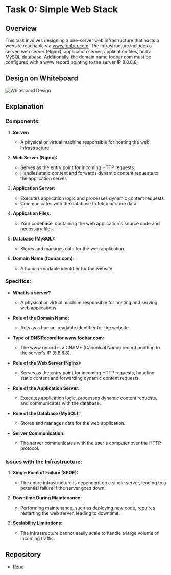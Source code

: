 # Task 0: Simple Web Stack

## Overview

This task involves designing a one-server web infrastructure that hosts a website reachable via www.foobar.com. The infrastructure includes a server, web server (Nginx), application server, application files, and a MySQL database. Additionally, the domain name foobar.com must be configured with a www record pointing to the server IP 8.8.8.8.

## Design on Whiteboard

![Whiteboard Design](<insert_image_url_here>)

## Explanation

### Components:
1. **Server:**
   - A physical or virtual machine responsible for hosting the web infrastructure.

2. **Web Server (Nginx):**
   - Serves as the entry point for incoming HTTP requests.
   - Handles static content and forwards dynamic content requests to the application server.

3. **Application Server:**
   - Executes application logic and processes dynamic content requests.
   - Communicates with the database to fetch or store data.

4. **Application Files:**
   - Your codebase, containing the web application's source code and necessary files.

5. **Database (MySQL):**
   - Stores and manages data for the web application.

6. **Domain Name (foobar.com):**
   - A human-readable identifier for the website.

### Specifics:
- **What is a server?**
  - A physical or virtual machine responsible for hosting and serving web applications.

- **Role of the Domain Name:**
  - Acts as a human-readable identifier for the website.

- **Type of DNS Record for www.foobar.com:**
  - The www record is a CNAME (Canonical Name) record pointing to the server's IP (8.8.8.8).

- **Role of the Web Server (Nginx):**
  - Serves as the entry point for incoming HTTP requests, handling static content and forwarding dynamic content requests.

- **Role of the Application Server:**
  - Executes application logic, processes dynamic content requests, and communicates with the database.

- **Role of the Database (MySQL):**
  - Stores and manages data for the web application.

- **Server Communication:**
  - The server communicates with the user's computer over the HTTP protocol.

### Issues with the Infrastructure:
1. **Single Point of Failure (SPOF):**
   - The entire infrastructure is dependent on a single server, leading to a potential failure if the server goes down.

2. **Downtime During Maintenance:**
   - Performing maintenance, such as deploying new code, requires restarting the web server, leading to downtime.

3. **Scalability Limitations:**
   - The infrastructure cannot easily scale to handle a large volume of incoming traffic.

## Repository

- [Repo](<https://github.com/Ivyratermgwangqa/alx-system_engineering-devops.git>)
